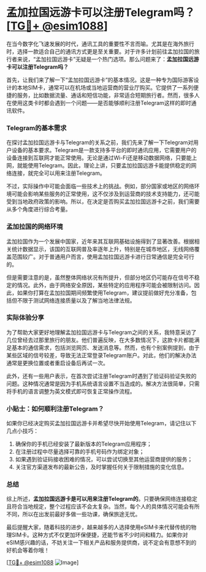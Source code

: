 # 孟加拉国远游卡可以注册Telegram吗？[[TG💪+ @esim1088](https://t.me/s/esim1088)]

在当今数字化飞速发展的时代，通讯工具的重要性不言而喻。尤其是在海外旅行时，选择一款适合自己的通讯方式更是至关重要。对于许多计划前往孟加拉国的旅行者来说，“孟加拉国远游卡”无疑是一个热门选项。那么问题来了：**孟加拉国远游卡可以注册Telegram吗？**

首先，让我们来了解一下“孟加拉国远游卡”的基本情况。这是一种专为国际游客设计的本地SIM卡，通常可以在机场或当地运营商的营业厅购买。它提供了一系列便捷的服务，比如数据流量、通话和短信功能，非常适合短期旅行者。然而，很多人在使用这类卡时都会遇到一个问题——是否能够顺利注册Telegram这样的即时通讯软件。

### Telegram的基本需求

在探讨孟加拉国远游卡与Telegram的关系之前，我们先来了解一下Telegram对用户设备的基本要求。Telegram是一款支持多平台的即时通讯应用，它需要用户的设备连接到互联网才能正常使用。无论是通过Wi-Fi还是移动数据网络，只要能上网，就能使用Telegram。因此，理论上讲，只要孟加拉国远游卡能提供稳定的网络连接，就完全可以用来注册Telegram。

不过，实际操作中可能会面临一些技术上的挑战。例如，部分国家或地区的网络环境可能会影响某些服务的正常使用，这不仅涉及到运营商的技术支持能力，还可能受到当地政府政策的影响。所以，在决定是否购买孟加拉国远游卡之前，我们需要从多个角度进行综合考量。

### 孟加拉国的网络环境

孟加拉国作为一个发展中国家，近年来其互联网基础设施得到了显著改善。根据相关统计数据显示，该国的互联网普及率逐年上升，特别是在城市地区，无线网络覆盖范围较广。对于普通用户而言，使用孟加拉国远游卡进行日常通信是完全可行的。

但是需要注意的是，虽然整体网络状况有所提升，但部分地区仍可能存在信号不稳定的情况。此外，由于网络安全原因，某些特定的应用程序可能会被限制访问。因此，如果你打算在孟加拉国期间频繁使用Telegram，建议提前做好充分准备，包括但不限于测试网络连接质量以及了解当地法律法规。

### 实际体验分享

为了帮助大家更好地理解孟加拉国远游卡与Telegram之间的关系，我特意采访了几位曾经去过那里旅行的朋友。他们普遍反映，在大多数情况下，这款卡片都能满足基本的通信需求，包括浏览网页、发送消息等。然而，也有个别案例提到，由于某些区域的信号较差，导致无法正常登录Telegram账户。对此，他们的解决办法通常是更换位置或者重启设备后再试一次。

此外，还有一些用户表示，在首次尝试注册Telegram时遇到了验证码验证失败的问题。这种情况通常是因为手机系统语言设置不当造成的。解决方法很简单，只需将手机的语言调整为英文模式即可恢复正常操作流程。

### 小贴士：如何顺利注册Telegram？

如果你已经决定购买孟加拉国远游卡并希望尽快开始使用Telegram，请记住以下几点小技巧：

1. 确保你的手机已经安装了最新版本的Telegram应用程序；
2. 在注册过程中尽量选择可靠的手机号码作为绑定对象；
3. 如果遇到验证码接收困难的情况，可以尝试切换至其他运营商提供的服务；
4. 关注官方渠道发布的最新公告，及时掌握任何关于限制措施的变化信息。

### 总结

综上所述，**孟加拉国远游卡是可以用来注册Telegram的**。只要确保网络连接稳定且符合当地规定，整个过程应该不会太复杂。当然，每个人的具体情况可能会有所不同，所以在出发前最好多做一些功课，确保旅途无忧。

最后提醒大家，随着科技的进步，越来越多的人选择使用eSIM卡来代替传统的物理SIM卡。这种方式不仅更加环保便捷，还能节省不少时间和精力。如果你对eSIM感兴趣的话，不妨关注一下相关产品和服务提供商，说不定会有意想不到的好机会等着你哦！

[[TG💪+ @esim1088](https://t.me/s/esim1088) ![Image](https://i.postimg.cc/4NQfJmqS/Snipaste-2025-05-13-00-14-12.png)]